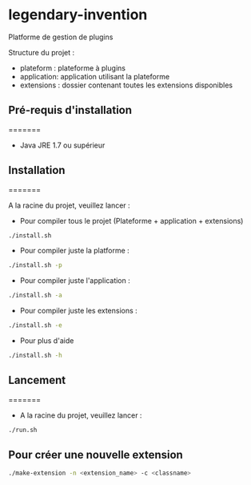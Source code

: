 # legendary-invention
Platforme de gestion de plugins

Structure du projet :    
* plateform : plateforme à plugins
* application: application utilisant la plateforme
* extensions : dossier contenant toutes les extensions disponibles

## Pré-requis d'installation ##
=======

* Java JRE 1.7 ou supérieur

## Installation ##
=======

A la racine du projet, veuillez lancer :

* Pour compiler tous le projet (Plateforme + application + extensions)
```bash
./install.sh
```

* Pour compiler juste la platforme : 

```bash
./install.sh -p
```

* Pour compiler juste l'application : 

```bash
./install.sh -a
```

* Pour compiler juste les extensions : 

```bash
./install.sh -e
```

* Pour plus d'aide
```bash
./install.sh -h
```

## Lancement ##
=======

* A la racine du projet, veuillez lancer :

```bash
./run.sh
```

## Pour créer une nouvelle extension ##

```bash
./make-extension -n <extension_name> -c <classname>
```